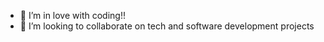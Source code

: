 - 🤩 I’m in love with coding!! 
- 💞️ I’m looking to collaborate on tech and software development projects


<!---
lasso-blip/lasso-blip is a ✨ special ✨ repository because its `README.md` (this file) appears on your GitHub profile.
You can click the Preview link to take a look at your changes.
--->
